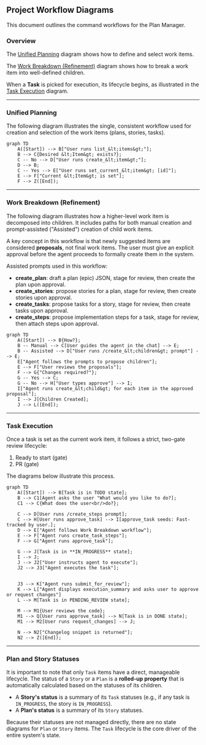 ## Project Workflow Diagrams

This document outlines the command workflows for the Plan Manager.

### Overview

The [Unified Planning](#unified-planning) diagram shows how to define and select work items. 

The [Work Breakdown (Refinement)](#work-breakdown-refinement) diagram shows how to break a work item into well-defined children.

When a **Task** is picked for execution, its lifecycle begins, as illustrated in the [Task Execution](#task-execution) diagram.

---

### Unified Planning

The following diagram illustrates the single, consistent workflow used for creation and selection of the work items (plans, stories, tasks).

```mermaid
graph TD
    A([Start]) --> B["User runs list_&lt;items&gt;"];
    B --> C{Desired &lt;Item&gt; exists?};
    C -- No --> D["User runs create_&lt;item&gt;"];
    D --> B;
    C -- Yes --> E["User runs set_current_&lt;item&gt; [id]"];
    E --> F["Current &lt;Item&gt; is set"];
    F --> Z([End]);
```

---

### Work Breakdown (Refinement)

The following diagram illustrates how a higher-level work item is decomposed into children. It includes paths for both manual creation and prompt-assisted ("Assisted") creation of child work items.

A key concept in this workflow is that newly suggested items are considered **proposals**, not final work items. The user must give an explicit approval before the agent proceeds to formally create them in the system. 

Assisted prompts used in this workflow:
- **create_plan**: draft a plan (epic) JSON, stage for review, then create the plan upon approval.
- **create_stories**: propose stories for a plan, stage for review, then create stories upon approval.
- **create_tasks**: propose tasks for a story, stage for review, then create tasks upon approval.
- **create_steps**: propose implementation steps for a task, stage for review, then attach steps upon approval.

```mermaid
graph TD
    A([Start]) --> B{How?};
    B -- Manual --> C[User guides the agent in the chat] --> E;
    B -- Assisted --> D["User runs /create_&lt;children&gt; prompt"] --> E;
    E["Agent follows the prompts to propose children"];
    E --> F["User reviews the proposals"];
    F --> G{"Changes required?"};
    G -- Yes --> C;
    G -- No --> H["User types approve"] --> I;
    I["Agent runs create_&lt;child&gt; for each item in the approved proposal"];
    I --> J[Children Created];
    J --> L([End]);
```

---

### Task Execution

Once a task is set as the current work item, it follows a strict, two-gate review lifecycle:
1. Ready to start (gate)
2. PR (gate)

The diagrams below illustrate this process.

```mermaid
graph TD
    A([Start]) --> B[Task is in TODO state];
    B --> C1[Agent asks the user "What would you like to do?];
    C1 --> C{What does the user<br/>do?};
    
    C --> D[User runs /create_steps prompt];
    C --> H[User runs approve_task] --> I[approve_task seeds: Fast-tracked by user.];
    D --> E["Agent follows Work Breakdown workflow"];
    E --> F["Agent runs create_task_steps"];
    F --> G["Agent runs approve_task"];
        
    G --> J[Task is in **IN_PROGRESS** state];
    I --> J;
    J --> J2["User instructs agent to execute"];
    J2 --> J3["Agent executes the task"];

    
    J3 --> K["Agent runs submit_for_review"];
    K --> L["Agent displays execution_summary and asks user to approve or request changes"]
    L --> M[Task is in PENDING_REVIEW state];
    
    M --> M1{User reviews the code};
    M1 --> Q[User runs approve_task] --> N[Task is in DONE state];
    M1 --> M2[User runs request_changes] --> J;
    
    N --> N2["Changelog snippet is returned"];
    N2 --> Z([End]);

```

---

### Plan and Story Statuses

It is important to note that only `Task` items have a direct, manageable lifecycle. The status of a `Story` or a `Plan` is a **rolled-up property** that is automatically calculated based on the statuses of its children.

-   A **Story's status** is a summary of its `Task` statuses (e.g., if any task is `IN_PROGRESS`, the story is `IN_PROGRESS`).
-   A **Plan's status** is a summary of its `Story` statuses.

Because their statuses are not managed directly, there are no state diagrams for `Plan` or `Story` items. The `Task` lifecycle is the core driver of the entire system's state.
